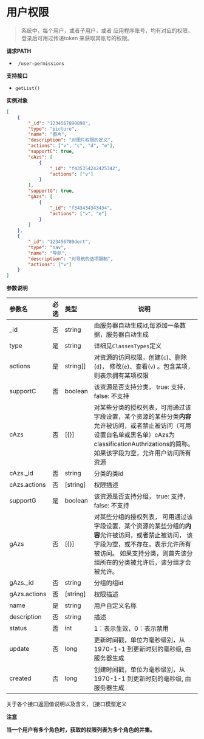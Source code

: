 # 用户权限

> 系统中，每个用户，或者子用户，或者 应用程序账号，均有对应的权限，登录后可用过传递token 来获取其账号的权限。

**请求PATH**

- ` /user-permissions`  

**支持接口**

- `getList()`

**实例对象**

```json
[
    {
        "_id": "1234567890898",
        "type": "picture",
        "name": "图片",
        "description": "对图片权限的定义",
        "actions": ["v", "c", "d", "e"],
        "supportC": true,
        "cAzs": [
            {
                "_id": "f435354242425342",
                "actions": ["v"]
            }
        ],
        "supportG": true,
        "gAzs": [
            {
                "_id": "f343434343434",
                "actions": ["v", "e"]
            }
        ]
    },
    {
        "_id": "123456789dert",
        "type": "nav",
        "name": "导航",
        "description": "对导航的选项限制",
        "actions": ["v"]
    }
]

```

**参数说明** 

| 参数名       | 必选 | 类型     | 说明                                                         |
| :----------- | :--- | :------- | ------------------------------------------------------------ |
| _id          | 否   | string   | 由服务器自动生成id,每添加一条数据，服务器自动生成            |
| type         | 是   | string   | 详细见`ClassesTypes`定义                                     |
| actions      | 是   | string[] | 对资源的访问权限，创建(`c`)、删除(`d`)， 修改(`e`)、查看(`v`) 。包含某项，则表示拥有某项权限 |
| supportC     | 否   | boolean  | 该资源是否支持分类， true: 支持， false: 不支持              |
| cAzs         | 否   | [{}]     | 对某些分类的授权列表，可用通过该字段设置，某个资源的某些分类**内容**允许被访问，或者禁止被访问（可用设置白名单或黑名单）cAzs为classificationAuthrizations的简称。如果该字段为空，允许用户访问所有资源 |
| cAzs._id     | 否   | string   | 分类的类id                                                   |
| cAzs.actions | 否   | [string] | 权限描述                                                     |
| supportG     | 是   | boolean  | 该资源是否支持分组， true: 支持， false: 不支持              |
| gAzs         | 否   | [{}]     | 对某些分组的授权列表， 可用通过该字段设置，某个资源的某些分组的**内容**允许被访问，或者禁止被访问， 该字段为空，或不存在，表示允许所有被访问。 如果支持分类，则首先该分组所在的分类被允许后，该分组才会被允许。 |
| gAzs._id     | 否   | string   | 分组的组id                                                   |
| gAzs.actions | 否   | [string] | 权限描述                                                     |
| name         | 是   | string   | 用户自定义名称                                               |
| description  | 否   | string   | 描述                                                         |
| status       | 否   | int      | 1：表示生效，0：表示禁用                                     |
| update       | 否   | long     | 更新时间戳，单位为毫秒级别，从1970-1-1 到更新时刻的毫秒级, 由服务器生成 |
| created      | 否   | long     | 创建时间戳，单位为毫秒级别，从1970-1-1 到更新时刻的毫秒级, 由服务器生成 |


关于各个接口返回值说明以及含义， [接口模型定义

**注意**

**当一个用户有多个角色时，获取的权限列表为多个角色的并集。**